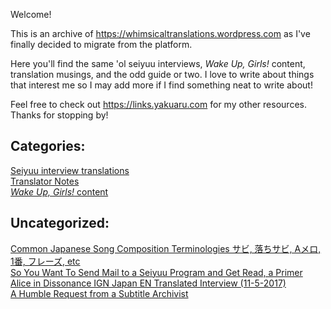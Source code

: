 Welcome! 

This is an archive of https://whimsicaltranslations.wordpress.com as I've finally decided to migrate from the platform.

Here you'll find the same 'ol seiyuu interviews, *Wake Up, Girls!* content, translation musings, and the odd guide or two. I love to write about things that interest me so I may add more if I find something neat to write about!

Feel free to check out https://links.yakuaru.com for my other resources. Thanks for stopping by!

## Categories:  
[Seiyuu interview translations](https://posts.yakuaru.com/Seiyuu/)  
[Translator Notes](https://posts.yakuaru.com/Translator%20Notes/)  
[*Wake Up, Girls!* content](https://posts.yakuaru.com/WUG/)

## Uncategorized:  
[Common Japanese Song Composition Terminologies サビ, 落ちサビ, Aメロ, 1番, フレーズ, etc](https://posts.yakuaru.com/Common%20Japanese%20Song%20Composition%20Terminologies%20%E3%82%B5%E3%83%93,%20%20%E8%90%BD%E3%81%A1%E3%82%B5%E3%83%93,%20A%E3%83%A1%E3%83%AD,%201%E7%95%AA,%20%E3%83%95%E3%83%AC%E3%83%BC%E3%82%BA,%20etc)  
[So You Want To Send Mail to a Seiyuu Program and Get Read, a Primer](https://posts.yakuaru.com/So%20You%20Want%20To%20Send%20Mail%20to%20a%20Seiyuu%20Program%20and%20Get%20Read,%20a%20Primer)  
[Alice in Dissonance IGN Japan EN Translated Interview (11-5-2017)](https://posts.yakuaru.com/Alice%20in%20Dissonance%20IGN%20Japan%20EN%20Translated%20Interview%20(11-5-2017))  
[A Humble Request from a Subtitle Archivist](https://posts.yakuaru.com/A%20Humble%20Request%20from%20a%20Subtitle%20Archivist)  
